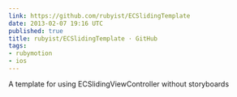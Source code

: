 ```yaml
---
link: https://github.com/rubyist/ECSlidingTemplate
date: 2013-02-07 19:16 UTC
published: true
title: rubyist/ECSlidingTemplate · GitHub
tags:
- rubymotion
- ios
---
```


A template for using ECSlidingViewController without storyboards

